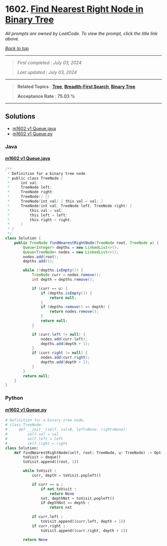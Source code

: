 # 1602. [Find Nearest Right Node in Binary Tree](<https://leetcode.com/problems/find-nearest-right-node-in-binary-tree>)

*All prompts are owned by LeetCode. To view the prompt, click the title link above.*

*[Back to top](<../README.md>)*

------

> *First completed : July 03, 2024*
>
> *Last updated : July 03, 2024*

------

> **Related Topics** : **[Tree](<by_topic/Tree.md>), [Breadth-First Search](<by_topic/Breadth-First Search.md>), [Binary Tree](<by_topic/Binary Tree.md>)**
>
> **Acceptance Rate** : **75.03 %**

------

## Solutions

- [m1602 v1 Queue.java](<../my-submissions/m1602 v1 Queue.java>)
- [m1602 v1 Queue.py](<../my-submissions/m1602 v1 Queue.py>)
### Java
#### [m1602 v1 Queue.java](<../my-submissions/m1602 v1 Queue.java>)
```Java
/**
 * Definition for a binary tree node.
 * public class TreeNode {
 *     int val;
 *     TreeNode left;
 *     TreeNode right;
 *     TreeNode() {}
 *     TreeNode(int val) { this.val = val; }
 *     TreeNode(int val, TreeNode left, TreeNode right) {
 *         this.val = val;
 *         this.left = left;
 *         this.right = right;
 *     }
 * }
 */
class Solution {
    public TreeNode findNearestRightNode(TreeNode root, TreeNode u) {
        Queue<Integer> depths = new LinkedList<>();
        Queue<TreeNode> nodes = new LinkedList<>();
        nodes.add(root);
        depths.add(1);

        while (!depths.isEmpty()) {
            TreeNode curr = nodes.remove();
            int depth = depths.remove();

            if (curr == u) {
                if (depths.isEmpty()) {
                    return null;
                }
                if (depths.remove() == depth) {
                    return nodes.remove();
                }
                return null;
            }

            if (curr.left != null) {
                nodes.add(curr.left);
                depths.add(depth + 1);
            }
            if (curr.right != null) {
                nodes.add(curr.right);
                depths.add(depth + 1);
            }
        }
        return null;
    }
}
```

### Python
#### [m1602 v1 Queue.py](<../my-submissions/m1602 v1 Queue.py>)
```Python
# Definition for a binary tree node.
# class TreeNode:
#     def __init__(self, val=0, left=None, right=None):
#         self.val = val
#         self.left = left
#         self.right = right
class Solution:
    def findNearestRightNode(self, root: TreeNode, u: TreeNode) -> Optional[TreeNode]:
        toVisit = deque()
        toVisit.append((root, 1))

        while toVisit :
            curr, depth = toVisit.popleft()

            if curr == u :
                if not toVisit :
                    return None
                nxt, depthNxt = toVisit.popleft()
                if depthNxt == depth :
                    return nxt
            
            if curr.left :
                toVisit.append((curr.left, depth + 1))
            if curr.right :
                toVisit.append((curr.right, depth + 1))

        return None
```

